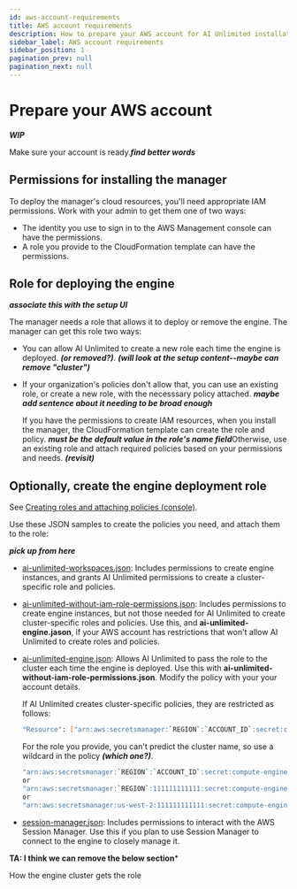 ```yaml
---
id: aws-account-requirements
title: AWS account requirements
description: How to prepare your AWS account for AI Unlimited installation
sidebar_label: AWS account requirements
sidebar_position: 1
pagination_prev: null
pagination_next: null
---
```


# Prepare your AWS account

***WIP***

Make sure your account is ready.***find better words***


## Permissions for installing the manager

To deploy the manager's cloud resources, you'll need appropriate IAM permissions. Work with your admin to get them one of two ways:

- The identity you use to sign in to the AWS Management console can have the permissions.
- A role you provide to the CloudFormation template can have the permissions. 


## Role for deploying the engine

***associate this with the setup UI***

The manager needs a role that allows it to deploy or remove the engine. The manager can get this role two ways:

- You can allow AI Unlimited to create a new role each time the engine is deployed. ***(or removed?)***. ***(will look at the setup content--maybe can remove 
"cluster")***
- If your organization's policies don't allow that, you can use an existing role, or create a new role, with the necesssary policy attached. ***maybe add sentence about it needing to be broad enough***

	If you have the permissions to create IAM resources, when you install the manager, the CloudFormation template can create the role and policy. ***must be the default value in the role's name field***Otherwise, use an existing role and attach required policies based on your permissions and needs. ***(revisit)***


## Optionally, create the engine deployment role

See [Creating roles and attaching policies (console)](https://docs.aws.amazon.com/IAM/latest/UserGuide/access_policies_job-functions_create-policies.html). 

Use these JSON samples to create the policies you need, and attach them to the role: 

***pick up from here***

- [ai-unlimited-workspaces.json](https://github.com/Teradata/ai-unlimited/blob/develop/deployments/aws/policies/ai-unlimited-workspaces.json): Includes permissions to create engine instances, and grants AI Unlimited permissions to create a cluster-specific role and policies.

- [ai-unlimited-without-iam-role-permissions.json](https://github.com/Teradata/ai-unlimited/blob/develop/deployments/aws/policies/ai-unlimited-workspaces-without-iam-role-permissions.json): Includes permissions to create engine instances, but not those needed for AI Unlimited to create cluster-specific roles and policies. Use this, and **ai-unlimited-engine.jason**, if your AWS account has restrictions that won't allow AI Unlimited to create roles and policies.

- [ai-unlimited-engine.json](https://github.com/Teradata/ai-unlimited/blob/develop/deployments/aws/policies/ai-unlimited-engine.json): Allows AI Unlimited to pass the role to the cluster each time the engine is deployed. Use this with **ai-unlimited-without-iam-role-permissions.json**. Modify the policy with your your account details.

    If AI Unlimited creates cluster-specific policies, they are restricted as follows:

    ```bash
    "Resource": ["arn:aws:secretsmanager:`REGION`:`ACCOUNT_ID`:secret:compute-engine/`CLUSTER_NAME`/`SECRET_NAME`"]
    ```

    For the role you provide, you can't predict the cluster name, so use a wildcard in the policy ***(which one?)***.

    ``` bash
    "arn:aws:secretsmanager:`REGION`:`ACCOUNT_ID`:secret:compute-engine/*"
    or
    "arn:aws:secretsmanager:`REGION`:111111111111:secret:compute-engine/*"
    or
    "arn:aws:secretsmanager:us-west-2:111111111111:secret:compute-engine/*"
    ```

- [session-manager.json](https://github.com/Teradata/ai-unlimited/blob/develop/deployments/aws/policies/session-manager.json): Includes permissions to interact with the AWS Session Manager. Use this if you plan to use Session Manager to connect to the engine to closely manage it.
	

**TA: I think we can remove the below section***

How the engine cluster gets the role

